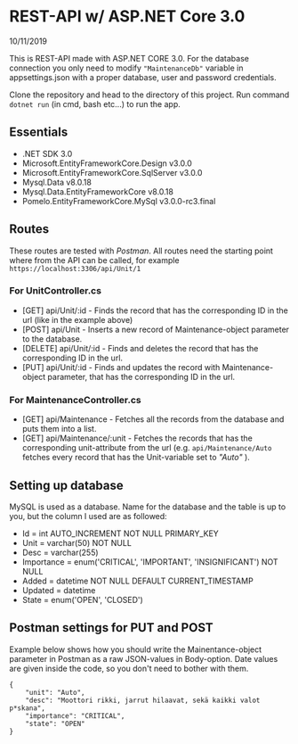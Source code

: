 # REST-API w/ ASP<span>.NET Core 3.0

10/11/2019

This is REST-API made with ASP<span>.NET CORE 3.0.
For the database connection you only need to modify ```"MaintenanceDb"```  variable in appsettings.json with a proper database, user and password credentials.

Clone the repository and head to the directory of this project. Run command ```dotnet run``` (in cmd, bash etc...) to run the app.

## Essentials
* .NET SDK 3.0
* Microsoft.EntityFrameworkCore.Design v3.0.0
* Microsoft.EntityFrameworkCore.SqlServer v3.0.0
* Mysql.Data v8.0.18
* Mysql.Data.EntityFrameworkCore v8.0.18
* Pomelo.EntityFrameworkCore.MySql v3.0.0-rc3.final

## Routes

These routes are tested with _Postman_. All routes need the starting point where from the API can be called, for example ```https://localhost:3306/api/Unit/1``` 

### For UnitController.cs
* [GET] api/Unit/:id - Finds the record that has the corresponding ID in the url (like in the example above)
* [POST] api/Unit - Inserts a new record of Maintenance-object parameter to the database.
* [DELETE] api/Unit/:id - Finds and deletes the record that has the corresponding ID in the url.
* [PUT] api/Unit/:id - Finds and updates the record with Maintenance-object parameter, that has the corresponding ID in the url.

### For MaintenanceController.cs
* [GET] api/Maintenance - Fetches all the records from the database and puts them into a list.
* [GET] api/Maintenance/:unit - Fetches the records that has the corresponding unit-attribute from the url (e.g. ```api/Maintenance/Auto``` fetches every record that has the Unit-variable set to _"Auto"_ ).

## Setting up database

MySQL is used as a database. Name for the database and the table is up to you, but the column I used are as followed:

* Id = int AUTO_INCREMENT NOT NULL PRIMARY_KEY
* Unit = varchar(50) NOT NULL
* Desc = varchar(255)
* Importance = enum('CRITICAL', 'IMPORTANT', 'INSIGNIFICANT') NOT NULL
* Added = datetime NOT NULL DEFAULT CURRENT_TIMESTAMP
* Updated = datetime
* State = enum('OPEN', 'CLOSED')

## Postman settings for PUT and POST

Example below shows how you should write the Mainentance-object parameter in Postman as a raw JSON-values in Body-option. Date values are given inside the code, so you don't need to bother with them.
```
{
    "unit": "Auto",
    "desc": "Moottori rikki, jarrut hilaavat, sekä kaikki valot p*skana",
    "importance": "CRITICAL",
    "state": "OPEN"
}
```

